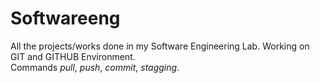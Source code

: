 # Softwareeng
All the projects/works done in my Software Engineering Lab. Working on GIT and GITHUB Environment.
<br>
Commands <i>pull</i>, <i>push</i>, <i>commit</i>, <i>stagging</i>.
